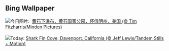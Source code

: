 ## Bing Wallpaper
![](https://www.bing.com/th?id=OHR.YellowstoneFalls_ZH-CN8050562150_UHD.jpg&w=1000)今日图片: &nbsp;[黄石下瀑布，黄石国家公园，怀俄明州，美国 (© Tim Fitzharris/Minden Pictures)](https://www.bing.com/th?id=OHR.YellowstoneFalls_ZH-CN8050562150_UHD.jpg)
<br><br/>
![](https://www.bing.com/th?id=OHR.SharkFinCove_EN-US1070740515_UHD.jpg&w=1000)Today: [Shark Fin Cove, Davenport, California (© Jeff Lewis/Tandem Stills + Motion)](https://www.bing.com/th?id=OHR.SharkFinCove_EN-US1070740515_UHD.jpg)
<br><br/>
